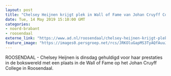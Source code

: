 ```yaml
---
layout: post
title: "Chelsey Heijnen krijgt plek in Wall of Fame van Johan Cruyff College in Roosendaal"
date: Tue, 14 May 2019 15:10:00 GMT
categories: 
- noord-brabant 
- roosendaal 
externe_link: "https://www.ad.nl/roosendaal/chelsey-heijnen-krijgt-plek-in-wall-of-fame-van-johan-cruyff-college-in-roosendaal~a8a852c1/"
feature_image: "https://images0.persgroep.net/rcs/JRKOluGapMS3TyAQfAuuJzLIR7U/diocontent/148362071/_fitwidth/400/?appId=21791a8992982cd8da851550a453bd7f&quality=0.7"
---
```


ROOSENDAAL -  Chelsey Heijnen is dinsdag gehuldigd voor haar prestaties in de bokswereld met een plaats in de Wall of Fame  op het Johan Cruyff College in Roosendaal.
